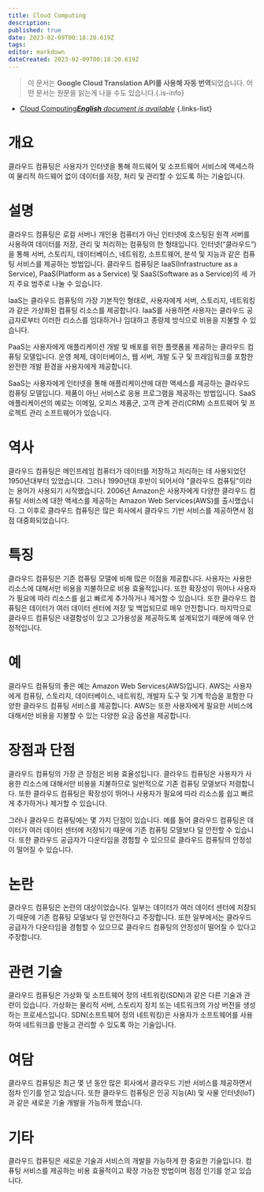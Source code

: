 ```yaml
---
title: Cloud Computing
description: 
published: true
date: 2023-02-09T00:18:20.619Z
tags: 
editor: markdown
dateCreated: 2023-02-09T00:18:20.619Z
---
```


> 이 문서는 **Google Cloud Translation API를 사용해 자동 번역**되었습니다.
어떤 문서는 원문을 읽는게 나을 수도 있습니다.{.is-info}



- [Cloud Computing***English** document is available*](/en/Knowledge-base/Dictionary/cloud-computing)
{.links-list}


# 개요
클라우드 컴퓨팅은 사용자가 인터넷을 통해 하드웨어 및 소프트웨어 서비스에 액세스하여 물리적 하드웨어 없이 데이터를 저장, 처리 및 관리할 수 있도록 하는 기술입니다.

# 설명
클라우드 컴퓨팅은 로컬 서버나 개인용 컴퓨터가 아닌 인터넷에 호스팅된 원격 서버를 사용하여 데이터를 저장, 관리 및 처리하는 컴퓨팅의 한 형태입니다. 인터넷(“클라우드”)을 통해 서버, 스토리지, 데이터베이스, 네트워킹, 소프트웨어, 분석 및 지능과 같은 컴퓨팅 서비스를 제공하는 방법입니다. 클라우드 컴퓨팅은 IaaS(Infrastructure as a Service), PaaS(Platform as a Service) 및 SaaS(Software as a Service)의 세 가지 주요 범주로 나눌 수 있습니다.

IaaS는 클라우드 컴퓨팅의 가장 기본적인 형태로, 사용자에게 서버, 스토리지, 네트워킹과 같은 가상화된 컴퓨팅 리소스를 제공합니다. IaaS를 사용하면 사용자는 클라우드 공급자로부터 이러한 리소스를 임대하거나 임대하고 종량제 방식으로 비용을 지불할 수 있습니다.

PaaS는 사용자에게 애플리케이션 개발 및 배포를 위한 플랫폼을 제공하는 클라우드 컴퓨팅 모델입니다. 운영 체제, 데이터베이스, 웹 서버, 개발 도구 및 프레임워크를 포함한 완전한 개발 환경을 사용자에게 제공합니다.

SaaS는 사용자에게 인터넷을 통해 애플리케이션에 대한 액세스를 제공하는 클라우드 컴퓨팅 모델입니다. 제품이 아닌 서비스로 응용 프로그램을 제공하는 방법입니다. SaaS 애플리케이션의 예로는 이메일, 오피스 제품군, 고객 관계 관리(CRM) 소프트웨어 및 프로젝트 관리 소프트웨어가 있습니다.

# 역사
클라우드 컴퓨팅은 메인프레임 컴퓨터가 데이터를 저장하고 처리하는 데 사용되었던 1950년대부터 있었습니다. 그러나 1990년대 후반이 되어서야 "클라우드 컴퓨팅"이라는 용어가 사용되기 시작했습니다. 2006년 Amazon은 사용자에게 다양한 클라우드 컴퓨팅 서비스에 대한 액세스를 제공하는 Amazon Web Services(AWS)를 출시했습니다. 그 이후로 클라우드 컴퓨팅은 많은 회사에서 클라우드 기반 서비스를 제공하면서 점점 대중화되었습니다.

# 특징
클라우드 컴퓨팅은 기존 컴퓨팅 모델에 비해 많은 이점을 제공합니다. 사용자는 사용한 리소스에 대해서만 비용을 지불하므로 비용 효율적입니다. 또한 확장성이 뛰어나 사용자가 필요에 따라 리소스를 쉽고 빠르게 추가하거나 제거할 수 있습니다. 또한 클라우드 컴퓨팅은 데이터가 여러 데이터 센터에 저장 및 백업되므로 매우 안전합니다. 마지막으로 클라우드 컴퓨팅은 내결함성이 있고 고가용성을 제공하도록 설계되었기 때문에 매우 안정적입니다.

# 예
클라우드 컴퓨팅의 좋은 예는 Amazon Web Services(AWS)입니다. AWS는 사용자에게 컴퓨팅, 스토리지, 데이터베이스, 네트워킹, 개발자 도구 및 기계 학습을 포함한 다양한 클라우드 컴퓨팅 서비스를 제공합니다. AWS는 또한 사용자에게 필요한 서비스에 대해서만 비용을 지불할 수 있는 다양한 요금 옵션을 제공합니다.

# 장점과 단점
클라우드 컴퓨팅의 가장 큰 장점은 비용 효율성입니다. 클라우드 컴퓨팅은 사용자가 사용한 리소스에 대해서만 비용을 지불하므로 일반적으로 기존 컴퓨팅 모델보다 저렴합니다. 또한 클라우드 컴퓨팅은 확장성이 뛰어나 사용자가 필요에 따라 리소스를 쉽고 빠르게 추가하거나 제거할 수 있습니다.

그러나 클라우드 컴퓨팅에는 몇 가지 단점이 있습니다. 예를 들어 클라우드 컴퓨팅은 데이터가 여러 데이터 센터에 저장되기 때문에 기존 컴퓨팅 모델보다 덜 안전할 수 있습니다. 또한 클라우드 공급자가 다운타임을 경험할 수 있으므로 클라우드 컴퓨팅의 안정성이 떨어질 수 있습니다.

# 논란
클라우드 컴퓨팅은 논란의 대상이었습니다. 일부는 데이터가 여러 데이터 센터에 저장되기 때문에 기존 컴퓨팅 모델보다 덜 안전하다고 주장합니다. 또한 일부에서는 클라우드 공급자가 다운타임을 경험할 수 있으므로 클라우드 컴퓨팅의 안정성이 떨어질 수 있다고 주장합니다.

# 관련 기술
클라우드 컴퓨팅은 가상화 및 소프트웨어 정의 네트워킹(SDN)과 같은 다른 기술과 관련이 있습니다. 가상화는 물리적 서버, 스토리지 장치 또는 네트워크의 가상 버전을 생성하는 프로세스입니다. SDN(소프트웨어 정의 네트워킹)은 사용자가 소프트웨어를 사용하여 네트워크를 만들고 관리할 수 있도록 하는 기술입니다.

# 여담
클라우드 컴퓨팅은 최근 몇 년 동안 많은 회사에서 클라우드 기반 서비스를 제공하면서 점차 인기를 얻고 있습니다. 또한 클라우드 컴퓨팅은 인공 지능(AI) 및 사물 인터넷(IoT)과 같은 새로운 기술 개발을 가능하게 했습니다.

# 기타
클라우드 컴퓨팅은 새로운 기술과 서비스의 개발을 가능하게 한 중요한 기술입니다. 컴퓨팅 서비스를 제공하는 비용 효율적이고 확장 가능한 방법이며 점점 인기를 얻고 있습니다.